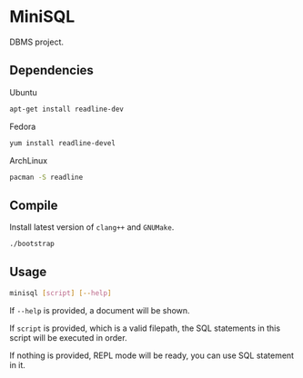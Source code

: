 # MiniSQL
DBMS project.

## Dependencies
Ubuntu
```sh
apt-get install readline-dev
```

Fedora
```sh
yum install readline-devel
```

ArchLinux
```sh
pacman -S readline
```

## Compile
Install latest version of `clang++` and `GNUMake`.
```sh
./bootstrap
```

## Usage

```sh
minisql [script] [--help]
```

If `--help` is provided, a document will be shown.

If `script` is provided, which is a valid filepath, the SQL statements in this script will be executed in order.

If nothing is provided, REPL mode will be ready, you can use SQL statement in it.
